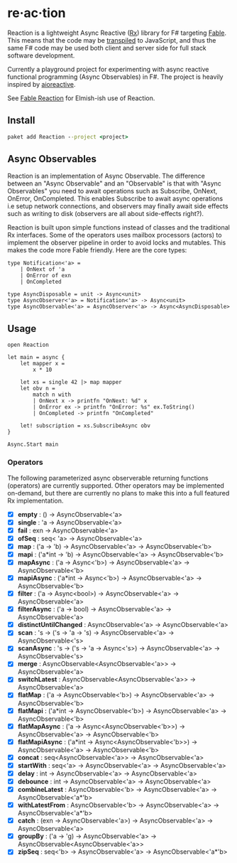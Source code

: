 # re·ac·tion

Reaction is a lightweight Async Reactive ([Rx](http://reactivex.io/)) library for F# targeting [Fable](http://fable.io/). This means that the code may be [transpiled](https://en.wikipedia.org/wiki/Source-to-source_compiler) to JavaScript, and thus the same F# code may be used both client and server side for full stack software development.

Currently a playground project for experimenting with async reactive functional programming (Async Observables) in F#. The project is heavily inspired by [aioreactive](https://github.com/dbrattli/aioreactive).

See [Fable Reaction](https://github.com/dbrattli/Fable.Reaction) for Elmish-ish use of Reaction.

## Install

```cmd
paket add Reaction --project <project>
```

## Async Observables

Reaction is an implementation of Async Observable. The difference between an "Async Observable" and an "Observable" is that with "Async Observables" you need to await operations such as Subscribe, OnNext, OnError, OnCompleted. This enables Subscribe to await async operations i.e setup network connections, and observers may finally await side effects such as writing to disk (observers are all about side-effects right?).

Reaction is built upon simple functions instead of classes and the traditional Rx interfaces. Some of the operators uses mailbox processors (actors) to implement the observer pipeline in order to avoid locks and mutables. This makes the code more Fable friendly. Here are the core types:

```f#
type Notification<'a> =
    | OnNext of 'a
    | OnError of exn
    | OnCompleted

type AsyncDisposable = unit -> Async<unit>
type AsyncObserver<'a> = Notification<'a> -> Async<unit>
type AsyncObservable<'a> = AsyncObserver<'a> -> Async<AsyncDisposable>
```

## Usage

```f#
open Reaction

let main = async {
    let mapper x =
        x * 10

    let xs = single 42 |> map mapper
    let obv n =
        match n with
        | OnNext x -> printfn "OnNext: %d" x
        | OnError ex -> printfn "OnError: %s" ex.ToString()
        | OnCompleted -> printfn "OnCompleted"

    let! subscription = xs.SubscribeAsync obv
}

Async.Start main
```

### Operators

The following parameterized async observerable returning functions (operators) are
currently supported. Other operators may be implemented on-demand, but there are
currently no plans to make this into a full featured Rx implementation.

- [x] **empty** : () -> AsyncObservable<'a>
- [x] **single** : 'a -> AsyncObservable<'a>
- [x] **fail** : exn -> AsyncObservable<'a>
- [x] **ofSeq** : seq< 'a> -> AsyncObservable<'a>
- [x] **map** : ('a -> 'b) -> AsyncObservable<'a> -> AsyncObservable<'b>
- [x] **mapi** : ('a*int -> 'b) -> AsyncObservable<'a> -> AsyncObservable<'b>
- [x] **mapAsync** : ('a -> Async<'b>) -> AsyncObservable<'a> -> AsyncObservable<'b>
- [x] **mapiAsync** : ('a*int -> Async<'b>) -> AsyncObservable<'a> -> AsyncObservable<'b>
- [x] **filter** : ('a -> Async\<bool\>) -> AsyncObservable<'a> -> AsyncObservable<'a>
- [x] **filterAsync** : ('a -> bool) -> AsyncObservable<'a> -> AsyncObservable<'a>
- [x] **distinctUntilChanged** : AsyncObservable<'a> -> AsyncObservable<'a>
- [x] **scan** : 's -> ('s -> 'a -> 's) -> AsyncObservable<'a> -> AsyncObservable<'s>
- [x] **scanAsync** : 's -> ('s -> 'a -> Async<'s>) -> AsyncObservable<'a> -> AsyncObservable<'s>
- [x] **merge** : AsyncObservable<AsyncObservable<'a>> -> AsyncObservable<'a>
- [x] **switchLatest** : AsyncObservable<AsyncObservable<'a>> -> AsyncObservable<'a>
- [x] **flatMap** : ('a -> AsyncObservable<'b>) -> AsyncObservable<'a> -> AsyncObservable<'b>
- [x] **flatMapi** : ('a*int -> AsyncObservable<'b>) -> AsyncObservable<'a> -> AsyncObservable<'b>
- [x] **flatMapAsync** : ('a -> Async<AsyncObservable<'b>>) -> AsyncObservable<'a> -> AsyncObservable<'b>
- [x] **flatMapiAsync** : ('a*int -> Async<AsyncObservable<'b>>) -> AsyncObservable<'a> -> AsyncObservable<'b>
- [x] **concat** : seq<AsyncObservable<'a>> -> AsyncObservable<'a>
- [x] **startWith** : seq<'a> -> AsyncObservable<'a> -> AsyncObservable<'a>
- [x] **delay** : int -> AsyncObservable<'a> -> AsyncObservable<'a>
- [x] **debounce** : int -> AsyncObservable<'a> -> AsyncObservable<'a>
- [x] **combineLatest** : AsyncObservable<'b> -> AsyncObservable<'a> -> AsyncObservable<'a*'b>
- [x] **withLatestFrom** : AsyncObservable<'b> -> AsyncObservable<'a> -> AsyncObservable<'a*'b>
- [x] **catch** : (exn -> AsyncObservable<'a>) -> AsyncObservable<'a> -> AsyncObservable<'a>
- [x] **groupBy** : ('a -> 'g) -> AsyncObservable<'a> -> AsyncObservable<AsyncObservable<'a>>
- [x] **zipSeq** : seq<'b> -> AsyncObservable<'a> -> AsyncObservable<'a*'b>
